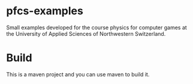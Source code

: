 pfcs-examples
=============

Small examples developed for the course physics for computer games at the University of Applied Sciences of Northwestern Switzerland.

Build
=====

This is a maven project and you can use maven to build it.
